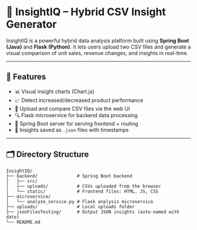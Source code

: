 # 🧠 InsightIQ – Hybrid CSV Insight Generator

InsightIQ is a powerful hybrid data analysis platform built using **Spring Boot (Java)** and **Flask (Python)**. It lets users upload two CSV files and generate a visual comparison of unit sales, revenue changes, and insights in real-time.

---

## 🚀 Features

- 📊 Visual insight charts (Chart.js)
- 📈 Detect increased/decreased product performance
- 📁 Upload and compare CSV files via the web UI
- 🔍 Flask microservice for backend data processing
- 🧩 Spring Boot server for serving frontend + routing
- 💾 Insights saved as `.json` files with timestamps

---

## 🗂 Directory Structure

```plaintext
InsightIQ/
├── backend/               # Spring Boot backend
│   ├── src/
│   ├── uploads/           # CSVs uploaded from the browser
│   └── static/            # Frontend files: HTML, JS, CSS
├── microservice/
│   └── analyze_service.py # Flask analysis microservice
├── uploads/               # Local uploads folder
├── jsonFilesTesting/      # Output JSON insights (auto-named with date)
└── README.md




